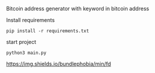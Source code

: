 Bitcoin address generator with keyword in bitcoin address

Install requirements


```pip install -r requirements.txt```

start project

```python3 main.py```


https://img.shields.io/bundlephobia/min/fd
